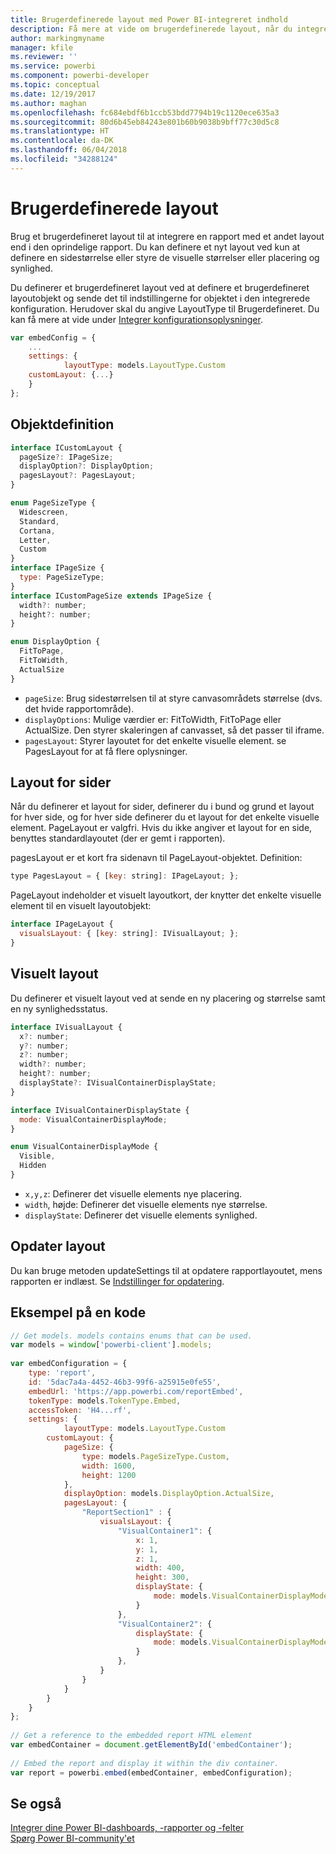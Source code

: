 ```yaml
---
title: Brugerdefinerede layout med Power BI-integreret indhold
description: Få mere at vide om brugerdefinerede layout, når du integrerer Power BI-indhold i dit program.
author: markingmyname
manager: kfile
ms.reviewer: ''
ms.service: powerbi
ms.component: powerbi-developer
ms.topic: conceptual
ms.date: 12/19/2017
ms.author: maghan
ms.openlocfilehash: fc684ebdf6b1ccb53bdd7794b19c1120ece635a3
ms.sourcegitcommit: 80d6b45eb84243e801b60b9038b9bff77c30d5c8
ms.translationtype: HT
ms.contentlocale: da-DK
ms.lasthandoff: 06/04/2018
ms.locfileid: "34288124"
---
```

# <a name="custom-layouts"></a>Brugerdefinerede layout


Brug et brugerdefineret layout til at integrere en rapport med et andet layout end i den oprindelige rapport. Du kan definere et nyt layout ved kun at definere en sidestørrelse eller styre de visuelle størrelser eller placering og synlighed.

Du definerer et brugerdefineret layout ved at definere et brugerdefineret layoutobjekt og sende det til indstillingerne for objektet i den integrerede konfiguration. Herudover skal du angive LayoutType til Brugerdefineret. Du kan få mere at vide under [Integrer konfigurationsoplysninger](https://github.com/Microsoft/PowerBI-JavaScript/wiki/Embed-Configuration-Details).

```javascript
var embedConfig = {
    ...
    settings: {
            layoutType: models.LayoutType.Custom
    customLayout: {...}
    }
};
```

## <a name="object-definition"></a>Objektdefinition

```javascript
interface ICustomLayout {
  pageSize?: IPageSize;
  displayOption?: DisplayOption;
  pagesLayout?: PagesLayout;
}

enum PageSizeType {
  Widescreen,
  Standard,
  Cortana,
  Letter,
  Custom
}
interface IPageSize {
  type: PageSizeType;
}
interface ICustomPageSize extends IPageSize {
  width?: number;
  height?: number;
}

enum DisplayOption {
  FitToPage,
  FitToWidth,
  ActualSize
}
```

- `pageSize`: Brug sidestørrelsen til at styre canvasområdets størrelse (dvs. det hvide rapportområde).
- `displayOptions`: Mulige værdier er: FitToWidth, FitToPage eller ActualSize. Den styrer skaleringen af canvasset, så det passer til iframe.
- `pagesLayout`: Styrer layoutet for det enkelte visuelle element. se PagesLayout for at få flere oplysninger.

## <a name="pages-layout"></a>Layout for sider

Når du definerer et layout for sider, definerer du i bund og grund et layout for hver side, og for hver side definerer du et layout for det enkelte visuelle element.
PageLayout er valgfri. Hvis du ikke angiver et layout for en side, benyttes standardlayoutet (der er gemt i rapporten).

pagesLayout er et kort fra sidenavn til PageLayout-objektet. Definition:

```javascript
type PagesLayout = { [key: string]: IPageLayout; };
```

PageLayout indeholder et visuelt layoutkort, der knytter det enkelte visuelle element til en visuelt layoutobjekt:

```javascript
interface IPageLayout {
  visualsLayout: { [key: string]: IVisualLayout; };
}
```

## <a name="visual-layout"></a>Visuelt layout

Du definerer et visuelt layout ved at sende en ny placering og størrelse samt en ny synlighedsstatus.

```javascript
interface IVisualLayout {
  x?: number;
  y?: number;
  z?: number;
  width?: number;
  height?: number;
  displayState?: IVisualContainerDisplayState;
}

interface IVisualContainerDisplayState {
  mode: VisualContainerDisplayMode;
}

enum VisualContainerDisplayMode {
  Visible,
  Hidden
}
```

- `x,y,z`: Definerer det visuelle elements nye placering.
- `width`, højde: Definerer det visuelle elements nye størrelse.
- `displayState`: Definerer det visuelle elements synlighed.


## <a name="update-layout"></a>Opdater layout

Du kan bruge metoden updateSettings til at opdatere rapportlayoutet, mens rapporten er indlæst. Se [Indstillinger for opdatering](https://github.com/Microsoft/PowerBI-JavaScript/wiki/Update-Settings).

## <a name="code-example"></a>Eksempel på en kode

```javascript
// Get models. models contains enums that can be used.
var models = window['powerbi-client'].models;
    
var embedConfiguration = {
    type: 'report',
    id: '5dac7a4a-4452-46b3-99f6-a25915e0fe55',
    embedUrl: 'https://app.powerbi.com/reportEmbed',
    tokenType: models.TokenType.Embed,
    accessToken: 'H4...rf',
    settings: {
            layoutType: models.LayoutType.Custom
        customLayout: {
            pageSize: {
                type: models.PageSizeType.Custom,
                width: 1600,
                height: 1200
            },
            displayOption: models.DisplayOption.ActualSize,
            pagesLayout: {
                "ReportSection1" : {
                    visualsLayout: {
                        "VisualContainer1": {
                            x: 1,
                            y: 1,
                            z: 1,
                            width: 400,
                            height: 300,
                            displayState: {
                                mode: models.VisualContainerDisplayMode.Visible
                            }
                        },
                        "VisualContainer2": {
                            displayState: {
                                mode: models.VisualContainerDisplayMode.Hidden
                            }
                        },
                    }
                }
            }
        }
    }
};
     
// Get a reference to the embedded report HTML element
var embedContainer = document.getElementById('embedContainer');
 
// Embed the report and display it within the div container.
var report = powerbi.embed(embedContainer, embedConfiguration);

```


## <a name="see-also"></a>Se også

[Integrer dine Power BI-dashboards, -rapporter og -felter](embedding-content.md)   
[Spørg Power BI-community'et](https://community.powerbi.com/)

